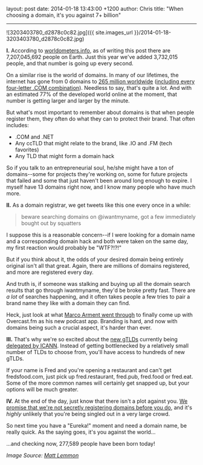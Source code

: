 layout: post
date: 2014-01-18 13:43:00 +1200
author: Chris
title: "When choosing a domain, it's you against 7+ billion"

----

![3203403780_d2878c0c82.jpg]({{ site.images_url }}/2014-01-18-3203403780_d2878c0c82.jpg)

<!-- excerpt -->

**I.** According to [worldometers.info](http://www.worldometers.info/world-population/), as of writing this post there are 7,207,045,692 people on Earth. Just this year we've added 3,732,015 people, and that number is going up every second. 

On a similar rise is the world of domains. In many of our lifetimes, the internet has gone from 0 domains to [265 million worldwide](http://www.verisigninc.com/assets/infographic-dnib-Q32013.pdf) ([including every four-letter .COM combination](https://iwantmyname.com/blog/2013/12/four-letter-coms-are-a-four-letter-wordgone.html)). Needless to say, that's quite a lot. And with an estimated 77% of the developed world online at the moment, that number is getting larger and larger by the minute. 

But what's most important to remember about domains is that when people register them, they often do what they can to protect their brand. That often includes:

+ .COM and .NET
+ Any ccTLD that might relate to the brand, like .IO and .FM (tech favorites)
+ Any TLD that might form a domain hack

So if you talk to an entrepreneurial soul, he/she might have a ton of domains--some for projects they're working on, some for future projects that failed and some that just haven't been around long enough to expire. I myself have 13 domains right now, and I know many people who have much more.

<!-- /excerpt -->

**II.** As a domain registrar, we get tweets like this one every once in a while:

>beware searching domains on @iwantmyname, got a few immediately bought out by squatters

I suppose this is a reasonable concern--if I were looking for a domain name and a corresponding domain hack and both were taken on the same day, my first reaction would probably be "WTF?!?!"

But if you think about it, the odds of your desired domain being entirely original isn't all that great. Again, there are millions of domains registered, and more are registered every day. 

And truth is, if someone was stalking and buying up all the domain search results that go through iwantmyname, they'd be broke pretty fast. There are *a lot* of searches happening, and it often takes people a few tries to pair a brand name they like with a domain they can find. 

Heck, just look at what [Marco Arment went through](http://www.marco.org/2013/09/24/naming-overcast) to finally come up with Overcast.fm as his new podcast app. Branding is hard, and now with domains being such a crucial aspect, it's harder than ever. 

**III.** That's why we're so excited about the [new gTLDs](https://iwantmyname.com/domains/new-gtld-domain-extensions) currently being [delegated by ICANN](http://newgtlds.icann.org/en/program-status/delegated-strings). Instead of getting bottlenecked by a relatively small number of TLDs to choose from, you'll have access to hundreds of new gTLDs. 

If your name is Fred and you're opening a restaurant and can't get fredsfood.com, just pick up fred.restaurant, fred.pub, fred.food or fred.eat. Some of the more common names will certainly get snapped up, but your options will be much greater. 

**IV.** At the end of the day, just know that there isn't a plot against you. [We promise that we're not secretly registering domains before you do](https://iwantmyname.com/blog/2013/05/iwantmyname-does-not-register-domains-you-have-searched-for.html), and it's *highly* unlikely that you're being singled out in a very large crowd.

So next time you have a "Eureka!" moment and need a domain name, be really quick. As the saying goes, it's you against the world...

...and checking now, 277,589 people have been born today! 

*Image Source: [Matt Lemmon](http://www.flickr.com/photos/mplemmon/3203403780/)*
